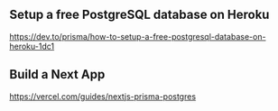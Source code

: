 ## Setup a free PostgreSQL database on Heroku

https://dev.to/prisma/how-to-setup-a-free-postgresql-database-on-heroku-1dc1

## Build a Next App

https://vercel.com/guides/nextjs-prisma-postgres
